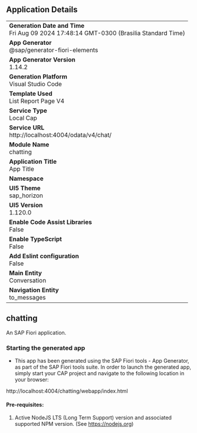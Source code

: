 ## Application Details
|               |
| ------------- |
|**Generation Date and Time**<br>Fri Aug 09 2024 17:48:14 GMT-0300 (Brasilia Standard Time)|
|**App Generator**<br>@sap/generator-fiori-elements|
|**App Generator Version**<br>1.14.2|
|**Generation Platform**<br>Visual Studio Code|
|**Template Used**<br>List Report Page V4|
|**Service Type**<br>Local Cap|
|**Service URL**<br>http://localhost:4004/odata/v4/chat/|
|**Module Name**<br>chatting|
|**Application Title**<br>App Title|
|**Namespace**<br>|
|**UI5 Theme**<br>sap_horizon|
|**UI5 Version**<br>1.120.0|
|**Enable Code Assist Libraries**<br>False|
|**Enable TypeScript**<br>False|
|**Add Eslint configuration**<br>False|
|**Main Entity**<br>Conversation|
|**Navigation Entity**<br>to_messages|

## chatting

An SAP Fiori application.

### Starting the generated app

-   This app has been generated using the SAP Fiori tools - App Generator, as part of the SAP Fiori tools suite.  In order to launch the generated app, simply start your CAP project and navigate to the following location in your browser:

http://localhost:4004/chatting/webapp/index.html

#### Pre-requisites:

1. Active NodeJS LTS (Long Term Support) version and associated supported NPM version.  (See https://nodejs.org)



